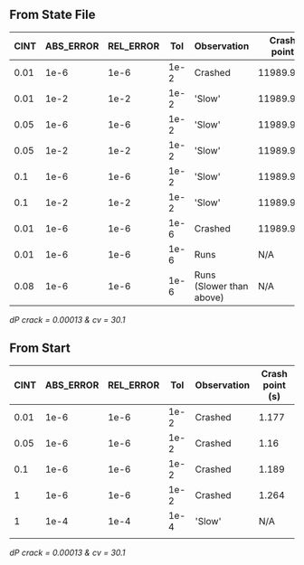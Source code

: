 ## From State File

| CINT | ABS_ERROR | REL_ERROR | Tol  | Observation              | Crash point | NOK type               |
| ---- | --------- | --------- | ---- | ------------------------ | ----------- | ---------------------- |
| 0.01 | 1e-6      | 1e-6      | 1e-2 | Crashed                  | 11989.922   | Convergence error      |
| 0.01 | 1e-2      | 1e-2      | 1e-2 | 'Slow'                   | 11989.922   | Stepsize tends to zero |
| 0.05 | 1e-6      | 1e-6      | 1e-2 | 'Slow'                   | 11989.922   | Stepsize tends to zero |
| 0.05 | 1e-2      | 1e-2      | 1e-2 | 'Slow'                   | 11989.922   | Stepsize tends to zero |
| 0.1  | 1e-6      | 1e-6      | 1e-2 | 'Slow'                   | 11989.922   | Stepsize tends to zero |
| 0.1  | 1e-2      | 1e-2      | 1e-2 | 'Slow'                   | 11989.922   | Stepsize tends to zero |
| 0.01 | 1e-6      | 1e-6      | 1e-6 | Crashed                  | 11989.922   | Stepsize tends to zero |
| 0.01 | 1e-6      | 1e-6      | 1e-6 | Runs                     | N/A         | N/A                    |
| 0.08 | 1e-6      | 1e-6      | 1e-6 | Runs (Slower than above) | N/A         | N/A                    |
 *dP crack = 0.00013 & cv = 30.1*
## From Start 

| CINT | ABS_ERROR | REL_ERROR | Tol  | Observation | Crash point (s) |
| ---- | --------- | --------- | ---- | ----------- | --------------- |
| 0.01 | 1e-6      | 1e-6      | 1e-2 | Crashed     | 1.177           |
| 0.05 | 1e-6      | 1e-6      | 1e-2 | Crashed     | 1.16            |
| 0.1  | 1e-6      | 1e-6      | 1e-2 | Crashed     | 1.189           |
| 1    | 1e-6      | 1e-6      | 1e-2 | Crashed     | 1.264           |
| 1    | 1e-4      | 1e-4      | 1e-4 | 'Slow'      | N/A             |
|      |           |           |      |             |                 |

*dP crack = 0.00013 & cv = 30.1*

